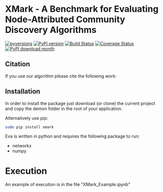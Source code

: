 #  XMark - A Benchmark for Evaluating Node-Attributed Community Discovery Algorithms

[![pyversions](https://img.shields.io/pypi/pyversions/eva_lcd.svg)](https://badge.fury.io/py/xmark)
[![PyPI version](https://badge.fury.io/py/eva_lcd.svg)](https://badge.fury.io/py/xmark)
[![Build Status](https://travis-ci.org/GiulioRossetti/Eva.svg?branch=master)](https://travis-ci.org/dsalvaz/XMark)
[![Coverage Status](https://coveralls.io/repos/github/GiulioRossetti/Eva/badge.svg?branch=master)](https://coveralls.io/github/dsalvaz/XMark?branch=master)
[![PyPI download month](https://img.shields.io/pypi/dm/eva_lcd.svg?color=blue&style=plastic)](https://pypi.python.org/pypi/xmark/)


## Citation
If you use our algorithm please cite the following work:

>


## Installation


In order to install the package just download (or clone) the current project and copy the demon folder in the root of your application.

Alternatively use pip:
```bash
sudo pip install xmark
```

Eva is written in python and requires the following package to run:
- networkx
- numpy

# Execution

An example of execution is in the file "XMark_Example.ipynb"
